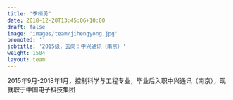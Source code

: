 ```yaml
---
title: '季桓勇'
date: 2018-12-20T13:45:06+10:00
draft: false
image: 'images/team/jihengyong.jpg'
promoted: ''
jobtitle: '2015级，去向：中兴通讯（南京）'
weight: 1504
layout: team
---
```


2015年9月-2018年1月，控制科学与工程专业，毕业后入职中兴通讯（南京），现就职于中国电子科技集团
